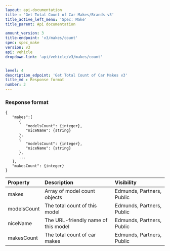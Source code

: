 ```yaml
---
layout: api-documentation
title : 'Get Total Count of Car Makes/Brands v3'
title_active_left_menu: 'Spec: Make'
title_parent: Api documentation

amount_version: 3
title-endpoint: 'v3/makes/count'
spec: spec_make
version: v3
api: vehicle
dropdown-link: 'api/vehicle/v3/makes/count'


level: 4
description_edpoint: 'Get Total Count of Car Makes v3'
title_md : Response format
number: 3
---
```


### Response format

    {
       "makes":[
          {
             "modelsCount": {integer},
             "niceName": {string}
          },
          {
             "modelsCount": {integer},
             "niceName": {string}
          },
          ...
       ],
       "makesCount": {integer}
    }
    
| Property      | Description                           | Visibility                |
|:--------------|:--------------------------------------|:------------------------- |
| makes         | Array of model count objects          | Edmunds, Partners, Public |
| modelsCount   | The total count of this model         | Edmunds, Partners, Public |
| niceName      | The URL-friendly name of this model   | Edmunds, Partners, Public |
| makesCount    | The total count of car makes          | Edmunds, Partners, Public |
